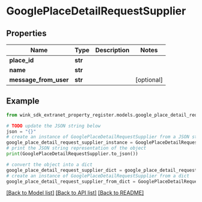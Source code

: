 # GooglePlaceDetailRequestSupplier


## Properties

Name | Type | Description | Notes
------------ | ------------- | ------------- | -------------
**place_id** | **str** |  | 
**name** | **str** |  | 
**message_from_user** | **str** |  | [optional] 

## Example

```python
from wink_sdk_extranet_property_register.models.google_place_detail_request_supplier import GooglePlaceDetailRequestSupplier

# TODO update the JSON string below
json = "{}"
# create an instance of GooglePlaceDetailRequestSupplier from a JSON string
google_place_detail_request_supplier_instance = GooglePlaceDetailRequestSupplier.from_json(json)
# print the JSON string representation of the object
print(GooglePlaceDetailRequestSupplier.to_json())

# convert the object into a dict
google_place_detail_request_supplier_dict = google_place_detail_request_supplier_instance.to_dict()
# create an instance of GooglePlaceDetailRequestSupplier from a dict
google_place_detail_request_supplier_from_dict = GooglePlaceDetailRequestSupplier.from_dict(google_place_detail_request_supplier_dict)
```
[[Back to Model list]](../README.md#documentation-for-models) [[Back to API list]](../README.md#documentation-for-api-endpoints) [[Back to README]](../README.md)



